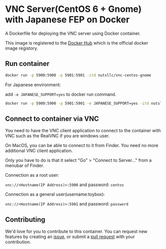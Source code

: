 # VNC Server(CentOS 6 + Gnome) with Japanese FEP on Docker

A Dockerfile for deploying the VNC server using Docker container.

This image is registered to the [Docker Hub](https://hub.docker.com/r/nutsllc/toybox-gitbucket/) which is the official docker image registory.

## Run container

```bash
docker run -p 5900:5900 -p 5901:5901 -itd nutsllc/vnc-centos-gnome
```

For Japanese environment:

add ``-e JAPANESE_SUPPORT=yes`` to docker run command.

```bash
docker run -p 5900:5900 -p 5901:5901 -e JAPANESE_SUPPORT=yes -itd nutsllc/vnc-centos-gnome
```

## Connect to container via VNC

You need to have the VNC client application to connect to the container with VNC such as the RealVNC if you are windows user.

On MacOS, you can be able to connect to it from Finder. You need no more additional VNC client application. 

Only you have to do is that it select "Go" > "Connect to Server..." from a menubar of Finder.

Connection as a root user:

``vnc://<Hostname(IP Address)>:5900`` and password: ``centos`` 

Connection as a general user(username:toybox):

``vnc://<Hostname(IP Address)>:5901`` and password: ``password``

## Contributing

We'd love for you to contribute to this container. You can request new features by creating an [issue](https://github.com/nutsllc/vnc-centos-gnome/issues), or submit a [pull request](https://github.com/nutsllc/vnc-centos-gnome/pulls) with your contribution.